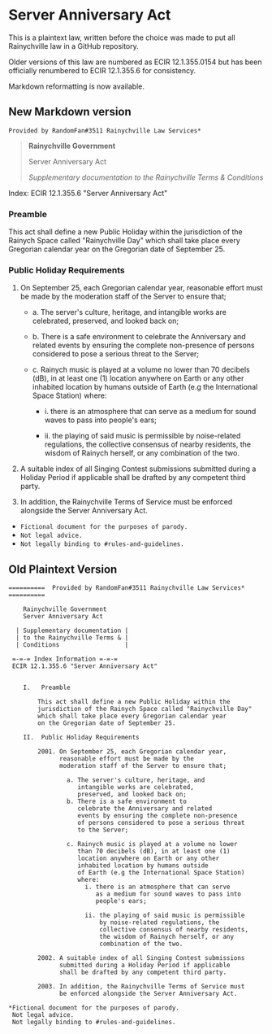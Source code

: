 # Server Anniversary Act

This is a plaintext law, written before the choice
was made to put all Rainychville law in a GitHub
repository.

Older versions of this law are numbered as ECIR 12.1.355.0154
but has been officially renumbered to ECIR 12.1.355.6 for
consistency.

Markdown reformatting is now available.

## New Markdown version
`Provided by RandomFan#3511 Rainychville Law Services*`

> **Rainychville Government**
>
> Server Anniversary Act
>
> *Supplementary documentation
> to the Rainychville Terms &
> Conditions*


Index: ECIR 12.1.355.6 "Server Anniversary Act"

### Preamble

This act shall define a new Public Holiday within the
jurisdiction of the Rainych Space called "Rainychville Day"
which shall take place every Gregorian calendar year
on the Gregorian date of September 25.

### Public Holiday Requirements

1. On September 25, each Gregorian calendar year,
reasonable effort must be made by the
moderation staff of the Server to ensure that;

   - a. The server's culture, heritage, and
                   intangible works are celebrated,
                   preserved, and looked back on;
   - b. There is a safe environment to celebrate the
   Anniversary and related events by ensuring the
   complete non-presence of persons considered to pose
   a serious threat to the Server;

   - c. Rainych music is played at a volume no lower
   than 70 decibels (dB), in at least one (1) location
   anywhere on Earth or any other inhabited location
   by humans outside of Earth (e.g the International
   Space Station) where:
      - i. there is an atmosphere that can serve as
      a medium for sound waves to pass into people's
      ears;

      - ii. the playing of said music is permissible by
      noise-related regulations, the collective consensus
      of nearby residents, the wisdom of Rainych herself,
      or any combination of the two.

2. A suitable index of all Singing Contest
submissions submitted during a Holiday Period
if applicable shall be drafted by any competent
third party.

3. In addition, the Rainychville Terms of Service must be
enforced alongside the Server Anniversary Act.

- `Fictional document for the purposes of parody.`
- `Not legal advice.`
- `Not legally binding to #rules-and-guidelines.`

## Old Plaintext Version

```
==========  Provided by RandomFan#3511 Rainychville Law Services* ==========

    Rainychville Government
    Server Anniversary Act

  | Supplementary documentation |
  | to the Rainychville Terms & |
  | Conditions                  |

 =-=-= Index Information =-=-=
 ECIR 12.1.355.6 "Server Anniversary Act"


    I.   Preamble

        This act shall define a new Public Holiday within the
        jurisdiction of the Rainych Space called "Rainychville Day"
        which shall take place every Gregorian calendar year
        on the Gregorian date of September 25.

    II.  Public Holiday Requirements

        2001. On September 25, each Gregorian calendar year,
              reasonable effort must be made by the
              moderation staff of the Server to ensure that;

                a. The server's culture, heritage, and
                   intangible works are celebrated,
                   preserved, and looked back on;
                b. There is a safe environment to
                   celebrate the Anniversary and related
                   events by ensuring the complete non-presence
                   of persons considered to pose a serious threat
                   to the Server;

                c. Rainych music is played at a volume no lower
                   than 70 decibels (dB), in at least one (1)
                   location anywhere on Earth or any other
                   inhabited location by humans outside
                   of Earth (e.g the International Space Station)
                   where:
                     i. there is an atmosphere that can serve
                        as a medium for sound waves to pass into
                        people's ears;

                     ii. the playing of said music is permissible
                         by noise-related regulations, the
                         collective consensus of nearby residents,
                         the wisdom of Rainych herself, or any
                         combination of the two.

        2002. A suitable index of all Singing Contest submissions
              submitted during a Holiday Period if applicable
              shall be drafted by any competent third party.

        2003. In addition, the Rainychville Terms of Service must
              be enforced alongside the Server Anniversary Act.

*Fictional document for the purposes of parody.
 Not legal advice.
 Not legally binding to #rules-and-guidelines.

```